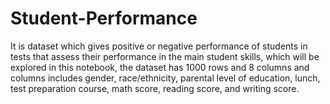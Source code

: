 # Student-Performance
It is dataset which gives positive or negative performance of students in tests that assess their performance in the main student skills, which will be explored in this notebook, the dataset has 1000 rows and 8 columns and columns includes gender, race/ethnicity, parental level of education, lunch, test preparation course, math score, reading score, and writing score.
